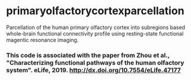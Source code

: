 # primaryolfactorycortexparcellation
Parcellation of the human primary olfactory cortex into subregions based whole-brain functional connectivity profile using resting-state functional magentic resonance imaging.
### This code is associated with the paper from Zhou et al., "Characterizing functional pathways of the human olfactory system". eLife, 2019. http://dx.doi.org/10.7554/eLife.47177
